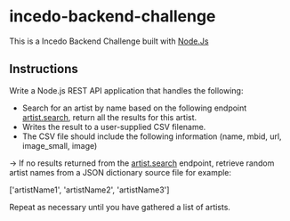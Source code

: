 # incedo-backend-challenge

This is a Incedo Backend Challenge built with [Node.Js](https://nodejs.org/en/)

## Instructions

Write a Node.js REST API application that handles the following:

* Search for an artist by name based on the following endpoint [artist.search](https://www.last.fm/api/show/artist.search), return all the results for this artist.
* Writes the result to a user-supplied CSV filename.
* The CSV file should include the following information (name, mbid, url, image_small, image)

-> If no results returned from the [artist.search](https://www.last.fm/api/show/artist.search) endpoint, retrieve random artist names from a JSON dictionary source file for example:

['artistName1', 'artistName2', 'artistName3']

Repeat as necessary until you have gathered a list of artists.